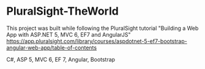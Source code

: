 # PluralSight-TheWorld

This project was built while following the PluralSight tutorial "Building a Web App with ASP.NET 5, MVC 6, EF7 and AngularJS" 
https://app.pluralsight.com/library/courses/aspdotnet-5-ef7-bootstrap-angular-web-app/table-of-contents

C#, ASP 5, MVC 6, EF 7, Angular, Bootstrap
